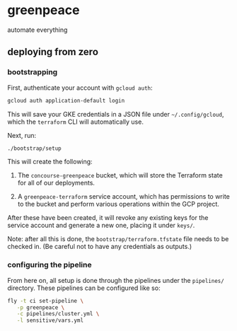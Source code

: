 # greenpeace

automate everything

## deploying from zero

### bootstrapping

First, authenticate your account with `gcloud auth`:

```sh
gcloud auth application-default login
```

This will save your GKE credentials in a JSON file under `~/.config/gcloud`,
which the `terraform` CLI will automatically use.

Next, run:

```sh
./bootstrap/setup
```

This will create the following:

1. The `concourse-greenpeace` bucket, which will store the Terraform state
   for all of our deployments.

1. A `greenpeace-terraform` service account, which has permissions to write
   to the bucket and perform various operations within the GCP project.

After these have been created, it will revoke any existing keys for the
service account and generate a new one, placing it under `keys/`.

Note: after all this is done, the `bootstrap/terraform.tfstate` file needs to
be checked in. (Be careful not to have any credentials as outputs.)

### configuring the pipeline

From here on, all setup is done through the pipelines under the `pipelines/`
directory. These pipelines can be configured like so:

```sh
fly -t ci set-pipeline \
   -p greenpeace \
   -c pipelines/cluster.yml \
   -l sensitive/vars.yml
```